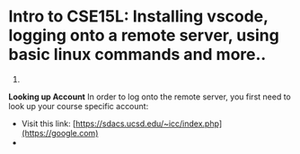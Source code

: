 # Intro to CSE15L: Installing vscode, logging onto a remote server, using basic linux commands and more..

1)

**Looking up Account**
In order to log onto the remote server, you first need to look up your course specific account:

* Visit this link: [https://sdacs.ucsd.edu/~icc/index.php](https://google.com)
*

